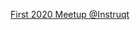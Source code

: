 [First 2020 Meetup @Instruqt](https://www.meetup.com/en-AU/Dutch-Kubernetes-Meetup/events/267688167/)
